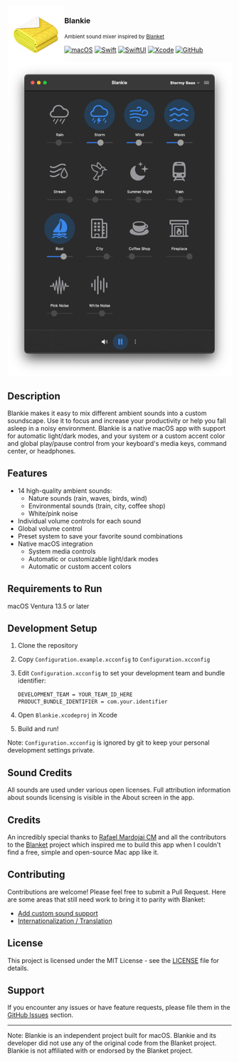 <img src="brand/icon.png" alt="Blankie logo" width="128" height="128" align="left"/>

### Blankie

<small>Ambient sound mixer inspired by <a href="https://github.com/rafaelmardojai/blanket">Blanket</a></small>

[![macOS](https://img.shields.io/badge/13.5+-111111?logo=macOS&logoColor=white&logoSize=auto&logoWidth=25)](https://www.apple.com/macos/sonoma/)
[![Swift](https://img.shields.io/badge/Swift%205-F05138?logo=Swift&logoColor=white)](https://swift.org)
[![SwiftUI](https://img.shields.io/badge/Swift%20UI-0071e3.svg?logo=swift&logoColor=white)](https://developer.apple.com/xcode/swiftui/)
[![Xcode](https://img.shields.io/badge/XCode%2016-007ACC?logo=xcode&logoColor=white)](https://developer.apple.com/xcode/)
[![GitHub](https://img.shields.io/github/license/codybrom/blankie.svg)](https://github.com/codybrom/blankie/blob/master/LICENSE)
![Screenshot](brand/screenshot.png)

## Description

Blankie makes it easy to mix different ambient sounds into a custom soundscape. Use it to focus and increase your productivity or help you fall asleep in a noisy environment. Blankie is a native macOS app with support for automatic light/dark modes, and your system or a custom accent color and global play/pause control from your keyboard's media keys, command center, or headphones.

## Features

- 14 high-quality ambient sounds:
  - Nature sounds (rain, waves, birds, wind)
  - Environmental sounds (train, city, coffee shop)
  - White/pink noise
- Individual volume controls for each sound
- Global volume control
- Preset system to save your favorite sound combinations
- Native macOS integration
  - System media controls
  - Automatic or customizable light/dark modes
  - Automatic or custom accent colors

## Requirements to Run

macOS Ventura 13.5 or later

## Development Setup

1. Clone the repository
2. Copy `Configuration.example.xcconfig` to `Configuration.xcconfig`
3. Edit `Configuration.xcconfig` to set your development team and bundle identifier:

   ```xcconfig
   DEVELOPMENT_TEAM = YOUR_TEAM_ID_HERE
   PRODUCT_BUNDLE_IDENTIFIER = com.your.identifier
   ```

4. Open `Blankie.xcodeproj` in Xcode
5. Build and run!

Note: `Configuration.xcconfig` is ignored by git to keep your personal development settings private.

## Sound Credits

All sounds are used under various open licenses. Full attribution information about sounds licensing is visible in the About screen in the app.

## Credits

An incredibly special thanks to [Rafael Mardojai CM](https://github.com/rafaelmardojai) and all the contributors to the [Blanket](https://github.com/rafaelmardojai/blanket) project which inspired me to build this app when I couldn't find a free, simple and open-source Mac app like it.

## Contributing

Contributions are welcome! Please feel free to submit a Pull Request. Here are some areas that still need work to bring it to parity with Blanket:

- [Add custom sound support](https://github.com/codybrom/blankie/issues/1)
- [Internationalization / Translation](https://github.com/codybrom/blankie/issues/2)

## License

This project is licensed under the MIT License - see the [LICENSE](LICENSE) file for details.

## Support

If you encounter any issues or have feature requests, please file them in the [GitHub Issues](https://github.com/codybrom/blankie/issues) section.

---

Note: Blankie is an independent project built for macOS. Blankie and its developer did not use any of the original code from the Blanket project. Blankie is not affiliated with or endorsed by the Blanket project.

